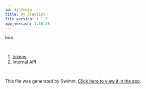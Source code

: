 ```yaml
---
id: 4yh7cmjw
title: my playlist
file_version: 1.1.3
app_version: 1.18.28
---
```


<!-- Intro - Do not remove this comment -->
boo

<br/>

<!-- Steps - Do not remove this comment -->
1. [tokens](tokens.p92j29dm.sw.md)
2. [Internal API](internal-api.fex6a.sw.md)


<br/>

This file was generated by Swimm. [Click here to view it in the app](https://swimm-web-app.web.app/repos/Z2l0aHViJTNBJTNBZG9jdXNhdXJ1cyUzQSUzQW5hZGF2LXN3aW1t/playlists/4yh7cmjw).
